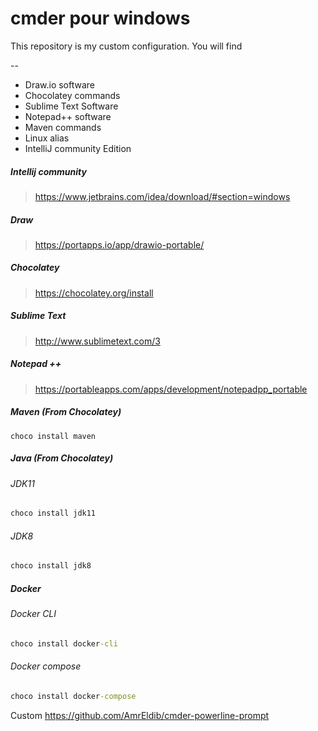 # cmder pour windows

This repository is my custom configuration. 
You will find 

-- 
* Draw.io software 
* Chocolatey commands 
* Sublime Text Software
* Notepad++ software 
* Maven commands 
* Linux alias 
* IntelliJ community Edition 



##### Intellij community 

> https://www.jetbrains.com/idea/download/#section=windows 

##### Draw 

> https://portapps.io/app/drawio-portable/ 

##### Chocolatey 

> https://chocolatey.org/install 

##### Sublime Text 

> http://www.sublimetext.com/3

##### Notepad ++ 

> https://portableapps.com/apps/development/notepadpp_portable 

##### Maven (From Chocolatey)

```
choco install maven
```


##### Java (From Chocolatey)

###### JDK11
```cmd
choco install jdk11
```

###### JDK8
```cmd
choco install jdk8
```

##### Docker 

###### Docker CLI 
```cmd
choco install docker-cli
```
###### Docker compose 

```cmd
choco install docker-compose
```



Custom 
https://github.com/AmrEldib/cmder-powerline-prompt
